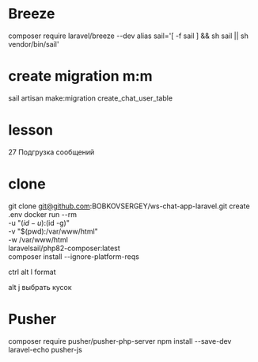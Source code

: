# Breeze
composer require laravel/breeze --dev
alias sail='[ -f sail ] && sh sail || sh vendor/bin/sail'

# create migration m:m
sail artisan make:migration create_chat_user_table
# lesson 
27  Подгрузка сообщений

# clone
git clone git@github.com:BOBKOVSERGEY/ws-chat-app-laravel.git
create .env
docker run --rm \
-u "$(id -u):$(id -g)" \
-v "$(pwd):/var/www/html" \
-w /var/www/html \
laravelsail/php82-composer:latest \
composer install --ignore-platform-reqs


ctrl alt l format 

alt j  выбрать кусок

# Pusher
composer require pusher/pusher-php-server
npm install --save-dev laravel-echo pusher-js
